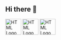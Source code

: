 ## Hi there 👋

<img src="https://devicon-website.vercel.app/api/html5/original-wordmark.svg" alt="HTML Logo" width="50" />
<img src="https://devicon-website.vercel.app/api/css3/original.svg" alt="HTML Logo" width="50" />
<img src="https://devicon-website.vercel.app/api/javascript/original.svg" alt="HTML Logo" width="50" />
